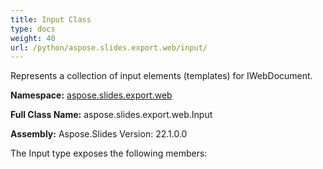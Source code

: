 ```yaml
---
title: Input Class
type: docs
weight: 40
url: /python/aspose.slides.export.web/input/
---
```


Represents a collection of input elements (templates) for IWebDocument.

**Namespace:** [aspose.slides.export.web](/python/aspose.slides.export.web/)

**Full Class Name:** aspose.slides.export.web.Input

**Assembly:**  Aspose.Slides Version: 22.1.0.0

The Input type exposes the following members:
